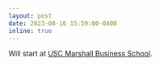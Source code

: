 ```yaml
---
layout: post
date: 2023-08-16 15:59:00-0400
inline: true
---
```


Will start at [USC Marshall Business School](https://www.marshall.usc.edu/). 